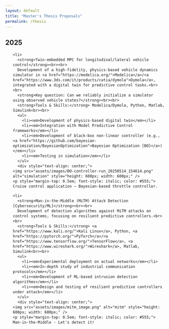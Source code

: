```yaml
---
layout: default
title: "Master's Thesis Proposals"
permalink: /thesis
---
```


<style>
  #master_thesis ul > li {
    margin-bottom: 1.5em;
  }
</style>

<section id="master_thesis">
  <h2>2025</h2>
  <ul>
  
    <li>
      <strong>Twin-embedded MPC for longitudinal/lateral vehicle control</strong><br><br>
      Development of a high-fidelity, physics-based vehicle dynamics simulator in <a href="https://modelica.org/">Modelica</a>/<a href="https://www.3ds.com/it/products/catia/dymola">Dymola</a>, integrated with a digital twin for predictive control tasks.<br><br>
      <strong>Key question: Can we reliably initialize a simulator using observed vehicle states?</strong><br><br>
      <strong>Tools & Skills:</strong> Modelica/Dymola, Python, Matlab, Simulink<br><br>
      <ul>
        <li><em>Development of physics-based digital twin</em></li>
        <li><em>Integration with Model Predictive Control frameworks</em></li>
        <li><em>Development of black-box non-linear controller (e.g., <a href="https://github.com/bayesian-optimization/BayesianOptimization">Bayesian Optimization [BO]</a>)</em></li>
        <li><em>Testing in simulation</em></li>
      </ul>
      <div style="text-align: center;">
    <img src="assets/images/BO-controller-run_20250514_154614.png" alt="simulation" style="height: 600px; width: 600px;" />
    <p style="margin-top: 0.5em; font-style: italic; color: #555;">
    Cruise control application – Bayesian-based throttle controller.
  </p>
    </div>
    </li>

    <li>
      <strong>Man-in-the-Middle (MiTM) Attack Detection [Cybersecurity/ML]</strong><br><br>
      Development of detection algorithms against MiTM attacks on control systems, focusing on resilient predictive controllers.<br><br>
      <strong>Tools & Skills:</strong> <a href="https://www.kali.org/">Kali Linux</a>, Python, <a href="https://pytorch.org/">PyTorch</a>/<a href="https://www.tensorflow.org/">TensorFlow</a>, <a href="https://www.wireshark.org/">Wireshark</a>, Matlab, Simulink<br><br>
      <ul>
        <li><em>Experimental deployment on actual networks</em></li>
        <li><em>In-depth study of industrial communication protocols</em></li>
        <li><em>Development of ML-based intrusion detection algorithms</em></li>
        <li><em>Design and testing of resilient predictive controllers under attack</em></li>
      </ul>
      <div style="text-align: center;">
    <img src="assets/images/mitm_image.png" alt="mitm" style="height: 600px; width: 600px;" />
    <p style="margin-top: 0.5em; font-style: italic; color: #555;">
    Man-in-the-Middle - Let's detect it!
  </p>
    </div>
    </li>

  </ul>
</section>
